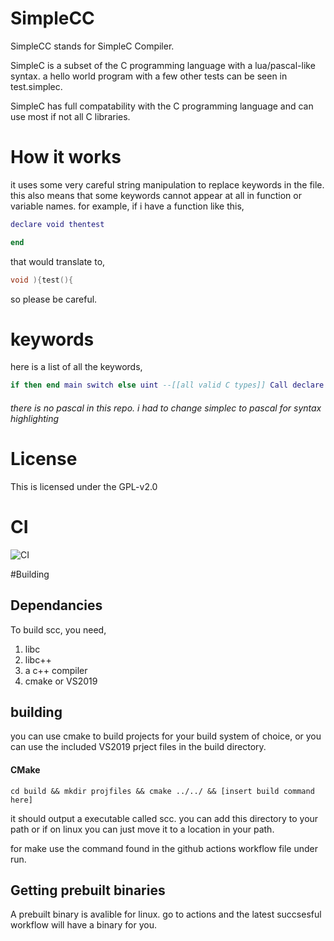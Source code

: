 # SimpleCC

SimpleCC stands for SimpleC Compiler.

SimpleC is a subset of the C programming language with a lua/pascal-like syntax. 
a hello world program with a few other tests can be seen in test.simplec. 

SimpleC has full compatability with the C programming language and can use most if not all C libraries. 

# How it works

it uses some very careful string manipulation to replace keywords in the file. 
this also means that some keywords cannot appear at all in function or variable names.
for example, 
if i have a function like this,
```lua
declare void thentest

end
```
that would translate to,
```c
void ){test(){
```
so please be careful.

# keywords
here is a list of all the keywords,

```lua
if then end main switch else uint --[[all valid C types]] Call declare --[[Any thing not listed here is the same way you do it in C]]
```
###### there is no pascal in this repo. i had to change simplec to pascal for syntax highlighting


# License
This is licensed under the GPL-v2.0


# CI 
![CI](https://github.com/WholesomeIsland/SimpleCC/workflows/CI/badge.svg)

#Building
## Dependancies
To build scc, you need,
1. libc
2. libc++
3. a c++ compiler
4. cmake or VS2019

## building

you can use cmake to build projects for your build system of choice, or you can use the included VS2019 prject files in the build directory.
#### CMake
```
cd build && mkdir projfiles && cmake ../../ && [insert build command here]
```
it should output a executable called scc. you can add this directory to your path or if on linux you can just move it to a location in your path.

for make use the command found in the github actions workflow file under run.

## Getting prebuilt binaries
A prebuilt binary is avalible for linux. go to actions and the latest succsesful workflow will have a binary for you.
